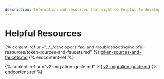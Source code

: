 ```yaml
---
description: Information and resources that might be helpful to developers.
---
```


# Helpful Resources

{% content-ref url="../../developers-faq-and-troubleshooting/helpful-resources/token-sources-and-faucets.md" %}
[token-sources-and-faucets.md](../../developers-faq-and-troubleshooting/helpful-resources/token-sources-and-faucets.md)
{% endcontent-ref %}

{% content-ref url="v2-migration-guide.md" %}
[v2-migration-guide.md](v2-migration-guide.md)
{% endcontent-ref %}
